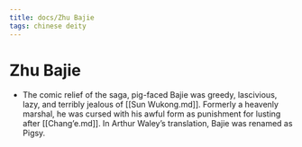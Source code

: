 ```yaml
---
title: docs/Zhu Bajie
tags: chinese deity
---
```


# Zhu Bajie 
- The comic relief of the saga, pig-faced Bajie was greedy, lascivious, lazy, and terribly jealous of [[Sun Wukong.md]]. Formerly a heavenly marshal, he was cursed with his awful form as punishment for lusting after [[Chang’e.md]]. In Arthur Waley’s translation, Bajie was renamed as Pigsy.